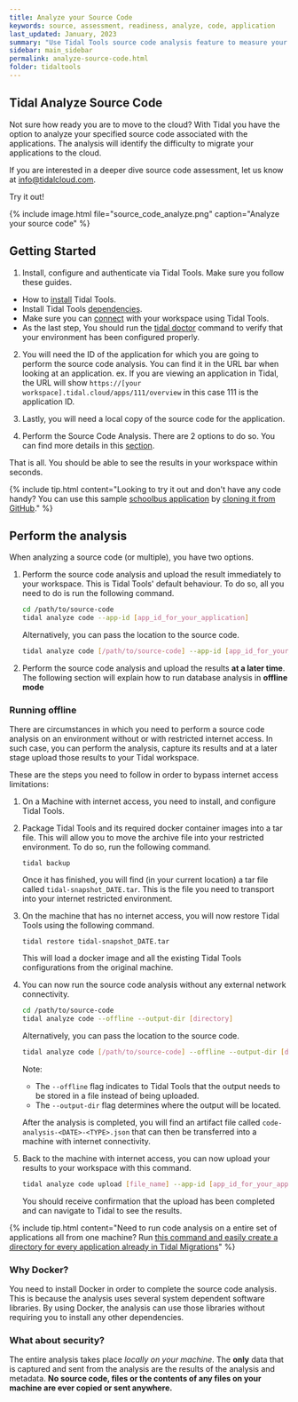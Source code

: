 ```yaml
---
title: Analyze your Source Code
keywords: source, assessment, readiness, analyze, code, application
last_updated: January, 2023
summary: "Use Tidal Tools source code analysis feature to measure your application code bases for cloud PaaS migration difficulty."
sidebar: main_sidebar
permalink: analyze-source-code.html
folder: tidaltools
---
```


## Tidal Analyze Source Code

Not sure how ready you are to move to the cloud? With Tidal you have
the option to analyze your specified source code associated with the applications.
The analysis will identify the difficulty to migrate your applications to the
cloud.

If you are interested in a deeper dive source code assessment, let us know at
[info@tidalcloud.com](mailto:info@tidalcloud.com).

Try it out!

{% include image.html file="source_code_analyze.png" caption="Analyze your source code" %}

## Getting Started

1. Install, configure and authenticate via Tidal Tools. Make sure you follow these guides.

- How to [install](tidal-tools.html#install) Tidal Tools.
- Install Tidal Tools [dependencies](tidal-tools.html#dependencies).
- Make sure you can [connect](tidal-tools.html#connecting-to-the-api) with your workspace using Tidal Tools.
- As the last step, You should run the [tidal doctor](troubleshooting.html#tidal-doctor) command to verify that your environment has been configured properly.

2. You will need the ID of the application for which you are going to perform the source code analysis. You can find it in the URL bar when looking at an application. ex. If you are viewing an application in Tidal, the URL will show `https://[your workspace].tidal.cloud/apps/111/overview` in this case 111 is the application ID.

3. Lastly, you will need a local copy of the source code for the application.

4. Perform the Source Code Analysis. There are 2 options to do so. You can find more details in this [section](#perform-the-analysis).

That is all. You should be able to see the results in your workspace within seconds.

{% include tip.html content="Looking to try it out and don't have any code handy? You can use this sample [schoolbus application](https://github.com/tidalmigrations/schoolbus) by [cloning it from GitHub](https://help.github.com/en/github/creating-cloning-and-archiving-repositories/cloning-a-repository)." %}

## Perform the analysis

When analyzing a source code (or multiple), you have two options.

1. Perform the source code analysis and upload the result immediately to your workspace. This is Tidal Tools' default behaviour. To do so, all you need to do is run the following command.

   ```bash
   cd /path/to/source-code
   tidal analyze code --app-id [app_id_for_your_application]
   ```

   Alternatively, you can pass the location to the source code.

   ```bash
   tidal analyze code [/path/to/source-code] --app-id [app_id_for_your_application]
   ```

2. Perform the source code analysis and upload the results **at a later time**. The following section will explain how to run database analysis in **offline mode**

### Running offline

There are circumstances in which you need to perform a source code analysis on an environment without or with restricted internet access. In such case, you can perform the analysis, capture its results and at a later stage upload those results to your Tidal workspace.

These are the steps you need to follow in order to bypass internet access limitations:

1. On a Machine with internet access, you need to install, and configure Tidal Tools.

2. Package Tidal Tools and its required docker container images into a tar file. This will allow you to move the archive file into your restricted environment. To do so, run the following command.

   `tidal backup`

   Once it has finished, you will find (in your current location) a tar file called `tidal-snapshot_DATE.tar`. This is the file you need to transport into your internet restricted environment.

3. On the machine that has no internet access, you will now restore Tidal Tools using the following command.

   `tidal restore tidal-snapshot_DATE.tar`

   This will load a docker image and all the existing Tidal Tools configurations from the original machine. 

4. You can now run the source code analysis without any external network connectivity.

   ```bash
   cd /path/to/source-code
   tidal analyze code --offline --output-dir [directory]
   ```

   Alternatively, you can pass the location to the source code.

   ```bash
   tidal analyze code [/path/to/source-code] --offline --output-dir [directory]
   ```

   Note:

   - The `--offline` flag indicates to Tidal Tools that the output needs to be stored in a file instead of being uploaded.
   - The `--output-dir` flag determines where the output will be located.

   After the analysis is completed, you will find an artifact file called `code-analysis-<DATE>-<TYPE>.json` that can then be transferred into a machine with internet connectivity.

5. Back to the machine with internet access, you can now upload your results to your workspace with this command.


   ```bash
   tidal analyze code upload [file_name] --app-id [app_id_for_your_application]`
   ```

   You should receive confirmation that the upload has been completed and can navigate to Tidal to see the results.

{% include tip.html content="Need to run code analysis on a entire set of applications all from one machine? Run [this command and easily create a directory for every application already in Tidal Migrations](https://github.com/tidalmigrations/gists/blob/master/make_source_code_dirs.sh)" %}

### Why Docker?

You need to install Docker in order to complete the source code analysis. This is because the analysis uses several system dependent software libraries. 
By using Docker, the analysis can use those libraries without requiring you to install any other dependencies.

### What about security?

The entire analysis takes place _locally on your machine_. The **only** data that is captured and sent from the analysis are the results of the analysis and metadata. **No source code, files or the contents of any files on your machine are ever copied or sent anywhere.**
